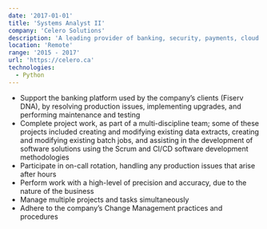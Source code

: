 ```yaml
---
date: '2017-01-01'
title: 'Systems Analyst II'
company: 'Celero Solutions'
description: 'A leading provider of banking, security, payments, cloud and fintech solutions for credit unions in Canada.'
location: 'Remote'
range: '2015 - 2017'
url: 'https://celero.ca'
technologies:
  - Python
---
```


- Support the banking platform used by the company’s clients (Fiserv DNA), by resolving production issues, implementing upgrades, and performing maintenance and testing
- Complete project work, as part of a multi-discipline team; some of these projects included creating and modifying existing data extracts, creating and modifying existing batch jobs, and assisting in the development of software solutions using the Scrum and CI/CD software development methodologies
- Participate in on-call rotation, handling any production issues that arise after hours
- Perform work with a high-level of precision and accuracy, due to the nature of the business
- Manage multiple projects and tasks simultaneously
- Adhere to the company’s Change Management practices and procedures
